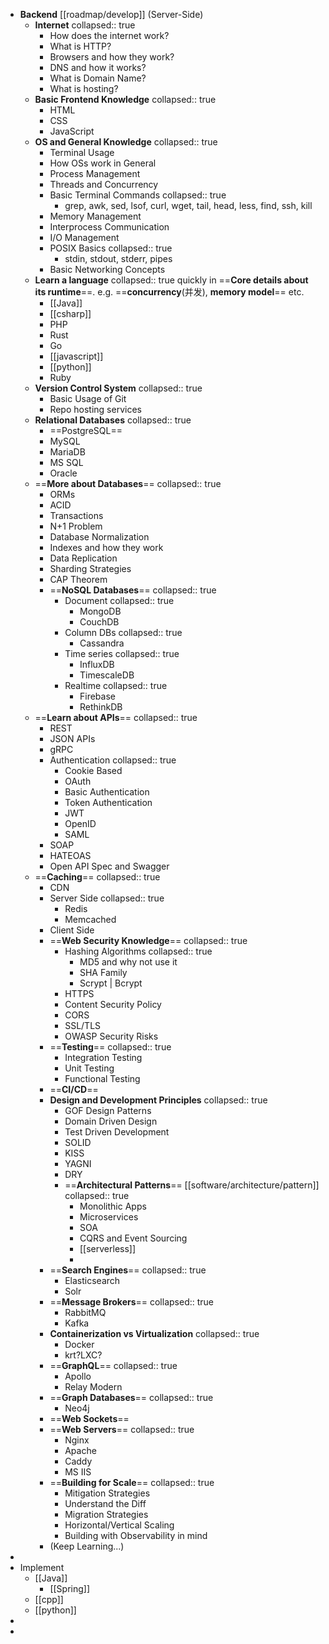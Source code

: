 - **Backend**  [[roadmap/develop]] (Server-Side)
  - **Internet**
    collapsed:: true
    - How does the internet work?
    - What is HTTP?
    - Browsers and how they work?
    - DNS and how it works?
    - What is Domain Name?
    - What is hosting?
  - **Basic Frontend Knowledge**
    collapsed:: true
    - HTML
    - CSS
    - JavaScript
  - **OS and General Knowledge**
    collapsed:: true
    - Terminal Usage
    - How OSs work in General
    - Process Management
    - Threads and Concurrency
    - Basic Terminal Commands
      collapsed:: true
      - grep, awk, sed, lsof, curl, wget, tail, head, less, find, ssh, kill
    - Memory Management
    - Interprocess Communication
    - I/O Management
    - POSIX Basics
      collapsed:: true
      - stdin, stdout, stderr, pipes
    - Basic Networking Concepts
  - **Learn a language**
    collapsed:: true
    quickly in ==**Core details about its runtime**==.
    e.g. ==**concurrency**(并发), **memory model**== etc.
    - [[Java]]
    - [[csharp]]
    - PHP
    - Rust
    - Go
    - [[javascript]]
    - [[python]]
    - Ruby
  - **Version Control System**
    collapsed:: true
    - Basic Usage of Git
    - Repo hosting services
  - **Relational Databases**
    collapsed:: true
    - ==PostgreSQL==
    - MySQL
    - MariaDB
    - MS SQL
    - Oracle
  - ==**More about Databases**==
    collapsed:: true
    - ORMs
    - ACID
    - Transactions
    - N+1 Problem
    - Database Normalization
    - Indexes and how they work
    - Data Replication
    - Sharding Strategies
    - CAP Theorem
    - ==**NoSQL Databases**==
      collapsed:: true
      - Document
        collapsed:: true
        - MongoDB
        - CouchDB
      - Column DBs
        collapsed:: true
        - Cassandra
      - Time series
        collapsed:: true
        - InfluxDB
        - TimescaleDB
      - Realtime
        collapsed:: true
        - Firebase
        - RethinkDB
  - ==**Learn about APIs**==
    collapsed:: true
    - REST
    - JSON APIs
    - gRPC
    - Authentication
      collapsed:: true
      - Cookie Based
      - OAuth
      - Basic Authentication
      - Token Authentication
      - JWT
      - OpenID
      - SAML
    - SOAP
    - HATEOAS
    - Open API Spec and Swagger
  - ==**Caching**==
    collapsed:: true
    - CDN
    - Server Side
      collapsed:: true
      - Redis
      - Memcached
    - Client Side
    - ==**Web Security Knowledge**==
      collapsed:: true
      - Hashing Algorithms
        collapsed:: true
        - MD5 and why not use it
        - SHA Family
        - Scrypt | Bcrypt
      - HTTPS
      - Content Security Policy
      - CORS
      - SSL/TLS
      - OWASP Security Risks
    - ==**Testing**==
      collapsed:: true
      - Integration Testing
      - Unit Testing
      - Functional Testing
    - ==**CI/CD**==
    - **Design and Development Principles**
      collapsed:: true
      - GOF Design Patterns
      - Domain Driven Design
      - Test Driven Development
      - SOLID
      - KISS
      - YAGNI
      - DRY
      - ==**Architectural Patterns**== [[software/architecture/pattern]]
        collapsed:: true
        - Monolithic Apps
        - Microservices
        - SOA
        - CQRS and Event Sourcing
        - [[serverless]]
        -
    - ==**Search Engines**==
      collapsed:: true
      - Elasticsearch
      - Solr
    - ==**Message Brokers**==
      collapsed:: true
      - RabbitMQ
      - Kafka
    - **Containerization vs Virtualization**
      collapsed:: true
      - Docker
      - krt?LXC?
    - ==**GraphQL**==
      collapsed:: true
      - Apollo
      - Relay Modern
    - ==**Graph Databases**==
      collapsed:: true
      - Neo4j
    - ==**Web Sockets**==
    - ==**Web Servers**==
      collapsed:: true
      - Nginx
      - Apache
      - Caddy
      - MS IIS
    - ==**Building for Scale**==
      collapsed:: true
      - Mitigation Strategies
      - Understand the Diff
      - Migration Strategies
      - Horizontal/Vertical Scaling
      - Building with Observability in mind
    - (Keep Learning...)
-
- Implement
  - [[Java]]
    - [[Spring]]
  - [[cpp]]
  - [[python]]
-
-